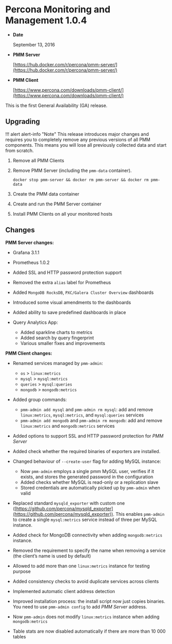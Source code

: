 # Percona Monitoring and Management 1.0.4

* **Date**

    September 13, 2016

* **PMM Server**

    [https://hub.docker.com/r/percona/pmm-server/](https://hub.docker.com/r/percona/pmm-server/)

* **PMM Client**

    [https://www.percona.com/downloads/pmm-client/](https://www.percona.com/downloads/pmm-client/)

This is the first General Availability (GA) release.

## Upgrading

!!! alert alert-info "Note"
    This release introduces major changes and requires you to completely remove any previous versions of all PMM components. This means you will lose all previously collected data and start from scratch.

1. Remove all PMM Clients
2. Remove PMM Server (including the `pmm-data` container).

    ```
    docker stop pmm-server && docker rm pmm-server && docker rm pmm-data
    ```

3. Create the PMM data container
4. Create and run the PMM Server container
5. Install PMM Clients on all your monitored hosts

## Changes

**PMM Server changes:**

* Grafana 3.1.1
* Prometheus 1.0.2
* Added SSL and HTTP password protection support
* Removed the extra `alias` label for Prometheus
* Added `MongoDB RocksDB`, `PXC/Galera Cluster Overview` dashboards
* Introduced some visual amendments to the dashboards
* Added ability to save predefined dashboards in place
* Query Analytics App:

    * Added sparkline charts to metrics
    * Added search by query fingerprint
    * Various smaller fixes and improvements

**PMM Client changes:**

* Renamed services managed by `pmm-admin`:

    * `os` > `linux:metrics`
    * `mysql` > `mysql:metrics`
    * `queries` > `mysql:queries`
    * `mongodb` > `mongodb:metrics`

* Added group commands:

    * `pmm-admin add mysql` and `pmm-admin rm mysql`: add and remove `linux:metrics`, `mysql:metrics`, and `mysql:queries` services
    * `pmm-admin add mongodb` and `pmm-admin rm mongodb`: add and remove `linux:metrics` and `mongodb:metrics` services

* Added options to support SSL and HTTP password protection for *PMM Server*
* Added check whether the required binaries of exporters are installed.
* Changed behaviour of `--create-user` flag for adding MySQL instance:

    * Now `pmm-admin` employs a single pmm MySQL user, verifies if it exists, and stores the generated password in the configuration
    * Added checks whether MySQL is read-only or a replication slave
    * Stored credentials are automatically picked up by `pmm-admin` when valid

* Replaced standard `mysqld_exporter` with custom one ([https://github.com/percona/mysqld_exporter](https://github.com/percona/mysqld_exporter)). This enables `pmm-admin` to create a single `mysql:metrics` service instead of three per MySQL instance.
* Added check for MongoDB connectivity when adding `mongodb:metrics` instance.
* Removed the requirement to specify the name when removing a service (the client’s name is used by default)
* Allowed to add more than one `linux:metrics` instance for testing purpose
* Added consistency checks to avoid duplicate services across clients
* Implemented automatic client address detection
* Improved installation process: the install script now just copies binaries. You need to use `pmm-admin config` to add *PMM Server* address.
* Now `pmm-admin` does not modify `linux:metrics` instance when adding `mongodb:metrics`
* Table stats are now disabled automatically if there are more than 10 000 tables
